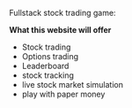 
Fullstack stock trading game:



**What this website will offer**

- Stock trading
- Options trading
- Leaderboard
- stock tracking
- live stock market simulation
- play with paper money
